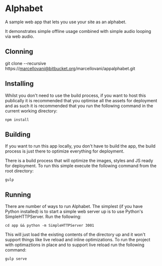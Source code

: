 # Alphabet

A sample web app that lets you use your site as an alphabet. 

It demonstrates simple offline usage combined with simple audio looping via web audio.

## Clonning

git clone --recursive https://marcellovani@bitbucket.org/marcellovani/appalphabet.git

## Installing

Whilst you don't need to use the build process, if you want to host this publically it is recommended
that you optimise all the assets for deployment and as such it is recommended that you run the 
following command in the current working directory:

    npm install

## Building

If you want to run this app locally, you don't have to build the app, the build process is just there
to optimize everything for deployment.

There is a build process that will optimize the images, styles and JS ready for deployment.  To run this
simple execute the following command from the root directory:

    gulp

## Running

There are number of ways to run Alphabet.  The simplest (if you have Python installed) is to
start a simple web server up is to use Python's SimpleHTTPServer.  Run the following:

    cd app && python -m SimpleHTTPServer 3001

This will just load the existing contents of the directory up and it won't support things like live
reload and inline optimizations.  To run the project with optimaztions in place and to support live reload
run the following command:

    gulp serve
